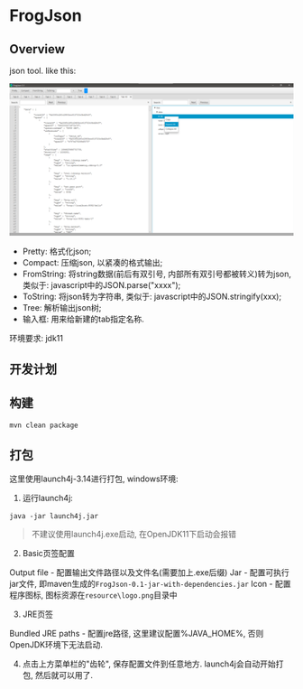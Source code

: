 # FrogJson

## Overview

json tool. like this:

![image](docs/img/example.png)

* Pretty: 格式化json;
* Compact: 压缩json, 以紧凑的格式输出;
* FromString: 将string数据(前后有双引号, 内部所有双引号都被转义)转为json, 类似于: javascript中的JSON.parse("xxxx");
* ToString: 将json转为字符串, 类似于: javascript中的JSON.stringify(xxx);
* Tree: 解析输出json树;
* 输入框: 用来给新建的tab指定名称.

环境要求: jdk11

## 开发计划


## 构建

```
mvn clean package
```

## 打包

这里使用launch4j-3.14进行打包, windows环境:

1. 运行launch4j:

```
java -jar launch4j.jar
```

> 不建议使用launch4j.exe启动, 在OpenJDK11下启动会报错

2. Basic页签配置

Output file - 配置输出文件路径以及文件名(需要加上.exe后缀)
Jar - 配置可执行jar文件, 即maven生成的```FrogJson-0.1-jar-with-dependencies.jar```
Icon - 配置程序图标, 图标资源在```resource\logo.png```目录中

3. JRE页签

Bundled JRE paths - 配置jre路径, 这里建议配置%JAVA_HOME%, 否则OpenJDK环境下无法启动.

4. 点击上方菜单栏的"齿轮", 保存配置文件到任意地方. launch4j会自动开始打包, 然后就可以用了.
